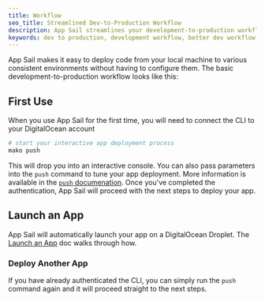 ```yaml
---
title: Workflow
seo_title: Streamlined Dev-to-Production Workflow
description: App Sail streamlines your development-to-production workflow.
keywords: dev to production, development workflow, better dev workflow, development strategy
---
```


App Sail makes it easy to deploy code from your local machine to various consistent environments without having to configure them. The basic development-to-production workflow looks like this:

## First Use
When you use App Sail for the first time, you will need to connect the CLI to your DigitalOcean account

```bash
# start your interactive app deployment process
mako push
```

This will drop you into an interactive console. You can also pass parameters into the `push` command to tune your app deployment. More information is available in the [`push` documenation](/cli/push/). Once you've completed the authentication, App Sail will proceed with the next steps to deploy your app.

## Launch an App
App Sail will automatically launch your app on a DigitalOcean Droplet. The [Launch an App](/workflow/launch-app) doc walks through how.

### Deploy Another App
If you have already authenticated the CLI, you can simply run the `push` command again and it will proceed straight to the next steps.
